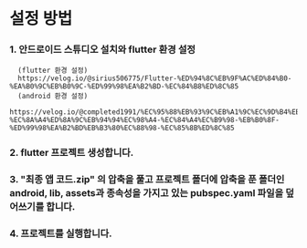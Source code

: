 # 설정 방법
### 1. 안드로이드 스튜디오 설치와 flutter 환경 설정
      (flutter 환경 설정)
      https://velog.io/@sirius506775/Flutter-%ED%94%8C%EB%9F%AC%ED%84%B0-%EA%B0%9C%EB%B0%9C-%ED%99%98%EA%B2%BD-%EC%84%B8%ED%8C%85
      (android 환경 설정)
      https://velog.io/@completed1991/%EC%95%88%EB%93%9C%EB%A1%9C%EC%9D%B4%EB%93%9C-%EC%8A%A4%ED%8A%9C%EB%94%94%EC%98%A4-%EC%84%A4%EC%B9%98-%EB%B0%8F-%ED%99%98%EA%B2%BD%EB%B3%80%EC%88%98-%EC%85%8B%ED%8C%85
      
### 2. flutter 프로젝트 생성합니다.

### 3. "최종 앱 코드.zip" 의 압축을 풀고 프로젝트 폴더에 압축을 푼 폴더인 android, lib, assets과 종속성을 가지고 있는 pubspec.yaml 파일을 덮어쓰기를 합니다.

### 4. 프로젝트를 실행합니다.
